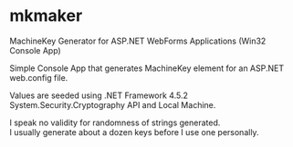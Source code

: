 # mkmaker
MachineKey Generator for ASP.NET WebForms Applications (Win32 Console App)

Simple Console App that generates MachineKey element for an ASP.NET web.config file.

Values are seeded using .NET Framework 4.5.2 System.Security.Cryptography API and Local Machine.

I speak no validity for randomness of strings generated.  
I usually generate about a dozen keys before I use one personally.
